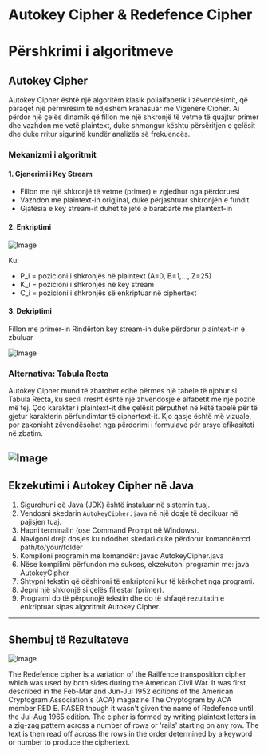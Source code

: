 # Autokey Cipher & Redefence Cipher
# Përshkrimi i algoritmeve
## Autokey Cipher
Autokey Cipher është një algoritëm klasik polialfabetik i zëvendësimit, që paraqet një përmirësim të ndjeshëm krahasuar me Vigenère Cipher. Ai përdor një çelës dinamik që fillon me një shkronjë të vetme të quajtur primer dhe vazhdon me vetë plaintext, duke shmangur kështu përsëritjen e çelësit dhe duke rritur sigurinë kundër analizës së frekuencës.
### Mekanizmi i algoritmit
#### 1. Gjenerimi i Key Stream
* Fillon me një shkronjë të vetme (primer) e zgjedhur nga përdoruesi
* Vazhdon me plaintext-in origjinal, duke përjashtuar shkronjën e fundit
* Gjatësia e key stream-it duhet të jetë e barabartë me plaintext-in
#### 2. Enkriptimi

![Image](https://github.com/user-attachments/assets/0e03e578-dee7-45a9-a6e8-e1f5def8cade)

Ku:
* P_i = pozicioni i shkronjës në plaintext (A=0, B=1,..., Z=25)
* K_i = pozicioni i shkronjës në key stream
* C_i = pozicioni i shkronjës së enkriptuar në ciphertext

#### 3. Dekriptimi
Fillon me primer-in
Rindërton key stream-in duke përdorur plaintext-in e zbuluar

![Image](https://github.com/user-attachments/assets/a91fe3c8-af95-45dc-b5e2-6a5a6ee8b4c8)

### Alternativa: Tabula Recta
Autokey Cipher mund të zbatohet edhe përmes një tabele të njohur si Tabula Recta, ku secili rresht është një zhvendosje e alfabetit me një pozitë më tej. Çdo karakter i plaintext-it dhe çelësit përputhet në këtë tabelë për të gjetur karakterin përfundimtar të ciphertext-it. Kjo qasje është më vizuale, por zakonisht zëvendësohet nga përdorimi i formulave për arsye efikasiteti në zbatim.

![Image](https://github.com/user-attachments/assets/bed4907f-3377-4c2e-bb25-ccb245706e22)
---
## Ekzekutimi i Autokey Cipher në Java
1. Sigurohuni që Java (JDK) është instaluar në sistemin tuaj.
2. Vendosni skedarin `AutokeyCipher.java` në një dosje të dedikuar në pajisjen tuaj.
3. Hapni terminalin (ose Command Prompt në Windows).
4. Navigoni drejt dosjes ku ndodhet skedari duke përdorur komandën:cd path/to/your/folder
5. Kompiloni programin me komandën: javac AutokeyCipher.java
6. Nëse kompilimi përfundon me sukses, ekzekutoni programin me: java AutokeyCipher
7. Shtypni tekstin që dëshironi të enkriptoni kur të kërkohet nga programi.
8. Jepni një shkronjë si çelës fillestar (primer).
9. Programi do të përpunojë tekstin dhe do të shfaqë rezultatin e enkriptuar sipas algoritmit Autokey Cipher.
---
## Shembuj të Rezultateve
![Image](https://github.com/user-attachments/assets/1d004f2b-fa24-4693-9808-90b44d21eef7)


The Redefence cipher is a variation of the Railfence transposition cipher which was used by both sides during the American Civil War. It was first described in the Feb-Mar and Jun-Jul 1952 editions of the American Cryptogram Association's (ACA) magazine The Cryptogram by ACA member RED E. RASER though it wasn't given the name of Redefence until the Jul-Aug 1965 edition. The cipher is formed by writing plaintext letters in a zig-zag pattern across a number of rows or 'rails' starting on any row. The text is then read off across the rows in the order determined by a keyword or number to produce the ciphertext.
